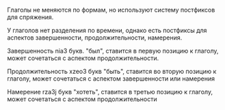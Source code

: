 Глаголы не меняются по формам, но используют систему постфиксов для спряжения.

У глаголов нет разделения по времени, однако есть постфиксы для аспектов завершенности, продолжительности, намерения.

Завершенность
nia3 букв. "был", ставится в первую позицию к глаголу, может сочетаться с аспектом продолжительности.

Продолжительность
xzeo3 букв "быть", ставится во вторую позицию к глаголу, может сочетаться с аспектом завершенности или намерения

Намерение
rza3j букв "хотеть", ставится в третью позицию к глаголу, может сочетаться с аспектом продолжительности

